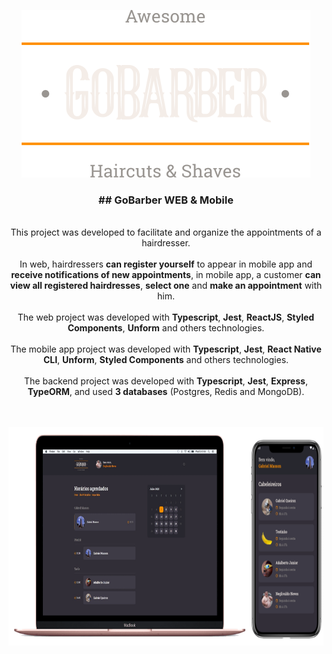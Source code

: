 <p align="center">
  <a href="https://github.com/gmass0n/gobarber-11">
    <img src="./.github/logo.svg" alt="GoBarber">
  </a>
  <h3 align="center">
    ## GoBarber WEB & Mobile
  </h3>
  <p align="center">
  <br />
    This project was developed to facilitate and organize the appointments of a hairdresser.
  <br />
  <br />
    In web, hairdressers <strong>can register yourself</strong> to appear in mobile app and <strong>receive notifications of new appointments</strong>, in mobile app, a customer <strong>can view all registered hairdresses</strong>, <strong>select one</strong> and <strong>make an appointment</strong> with him.
  <br />
  <br />
    The web project was developed with <strong>Typescript</strong>, <strong>Jest</strong>, <strong>ReactJS</strong>, <strong>Styled Components</strong>, <strong>Unform</strong> and others technologies.
  <br />
  <br />
  The mobile app project was developed with <strong>Typescript</strong>, <strong>Jest</strong>, <strong>React Native CLI</strong>, <strong>Unform</strong>, <strong>Styled Components</strong> and others technologies.
    <br />
  <br />
  The backend project was developed with <strong>Typescript</strong>, <strong>Jest</strong>, <strong>Express</strong>, <strong>TypeORM</strong>, and used <strong>3 databases</strong> (Postgres, Redis and MongoDB).
  <br />
  <br />
  <br />
  <p align="center">
    <a href="https://github.com/gmass0n/gobarber-11">
      <img src="./.github/web-mobile.png" alt="WEB&Mobile" height="350">
    </a>
  </p>
